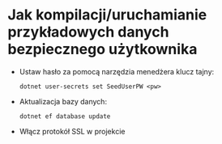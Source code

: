 # <a name="how-to-buildrun-secure-user-data-sample"></a>Jak kompilacji/uruchamianie przykładowych danych bezpiecznego użytkownika

* Ustaw hasło za pomocą narzędzia menedżera klucz tajny:

  `dotnet user-secrets set SeedUserPW <pw>`

* Aktualizacja bazy danych:

    `dotnet ef database update`

* Włącz protokół SSL w projekcie